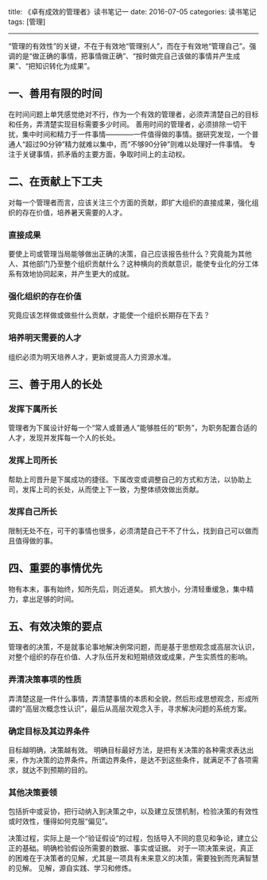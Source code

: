 title: 《卓有成效的管理者》读书笔记一
date: 2016-07-05
categories: 读书笔记
tags: [管理]
 
---
“管理的有效性”的关键，不在于有效地“管理别人”，而在于有效地“管理自己”。强调的是“做正确的事情，把事情做正确”、“按时做完自己该做的事情并产生成果”、“把知识转化为成果”。
<!--more-->

## 一、善用有限的时间
在时间问题上单凭感觉绝对不行，作为一个有效的管理者，必须弄清楚自己的目标和任务，弄清楚实现目标需要多少时间。
善用时间的管理者，必须排除一切干扰，集中时间和精力于一件事情————一件值得做的事情。据研究发现，一个普通人“超过90分钟”精力就难以集中，而“不够90分钟”则难以处理好一件事情。
专注于关键事情，抓矛盾的主要方面，争取时间上的主动权。

## 二、在贡献上下工夫
对每一个管理者而言，应该关注三个方面的贡献，即扩大组织的直接成果，强化组织的存在价值，培养暑天需要的人才。
### 直接成果
要使上司或管理当局能够做出正确的决策，自己应该报告些什么？究竟能为其他人、其他部门乃至整个组织贡献什么？这种横向的贡献意识，能使专业化的分工体系有效地协同起来，并产生更大的成就。
### 强化组织的存在价值
究竟应该怎样做或做些什么贡献，才能使一个组织长期存在下去？
### 培养明天需要的人才
组织必须为明天培养人才，更新或提高人力资源水准。

## 三、善于用人的长处
### 发挥下属所长
管理者为下属设计好每一个“常人或普通人”能够胜任的“职务”，为职务配置合适的人才，发现并发挥每一个人的长处。
### 发挥上司所长
帮助上司晋升是下属成功的捷径。下属改变或调整自己的方式和方法，以协助上司，发挥上司的长处，从而使上下一致，为整体绩效做出贡献。
### 发挥自己所长
限制无处不在，可干的事情也很多，必须清楚自己干不了什么，找到自己可以做而且值得做的事。

## 四、重要的事情优先
物有本末，事有始终，知所先后，则近道矣。
抓大放小，分清轻重缓急，集中精力，拿出足够的时间。

## 五、有效决策的要点
管理者的决策，不是就事论事地解决例常问题，而是基于思想观念或高层次认识，对整个组织的存在价值、人才队伍开发和短期绩效或成果，产生实质性的影响。
### 弄清决策事项的性质
弄清楚这是一件什么事情，弄清楚事情的本质和全貌，然后形成思想观念，形成所谓的“高层次概念性认识”，最后从高层次观念入手，寻求解决问题的系统方案。
### 确定目标及其边界条件
目标越明确，决策越有效。
明确目标最好方法，是把有关决策的各种需求表达出来，作为决策的边界条件。所谓边界条件，是达不到这些条件，就满足不了各项需求，就达不到预期的目的。
### 其他决策要领
包括折中或妥协，把行动纳入到决策之中，以及建立反馈机制，检验决策的有效性或时效性，懂得如何克服“偏见”。


决策过程，实际上是一个“验证假设”的过程，包括导入不同的意见和争论，建立公正的基础。明确检验假设所需要的数据、事实或证据。
对于一项决策来说，真正的困难在于决策者的见解，尤其是一项具有未来意义的决策，需要独到而充满智慧的见解。
见解，源自实践、学习和修炼。

